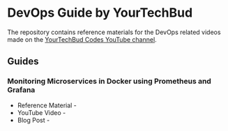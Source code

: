 # DevOps Guide by YourTechBud

The repository contains reference materials for the DevOps related videos made on the [YourTechBud Codes YouTube channel](https://www.youtube.com/channel/UCtwEIq8U94Hnd-A0kl5GkZA).

## Guides

### Monitoring Microservices in Docker using Prometheus and Grafana

- Reference Material - 
- YouTube Video -
- Blog Post -